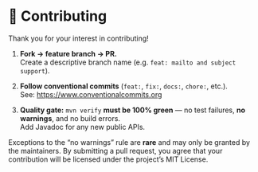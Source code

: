 # 🤝 Contributing

Thank you for your interest in contributing!

1. **Fork → feature branch → PR.**  
   Create a descriptive branch name (e.g. `feat: mailto and subject support`).

2. **Follow conventional commits** (`feat:`, `fix:`, `docs:`, `chore:`, etc.).  
   See: https://www.conventionalcommits.org

3. **Quality gate:** `mvn verify` **must be 100% green** — no test failures, **no warnings**, and no build errors.  
   Add Javadoc for any new public APIs.

Exceptions to the “no warnings” rule are **rare** and may only be granted by the maintainers.
By submitting a pull request, you agree that your contribution will be licensed under the project’s MIT License.